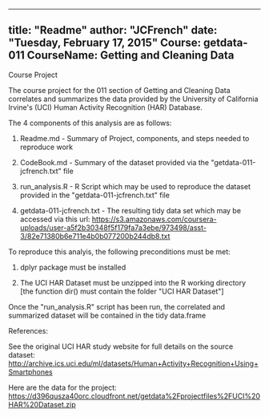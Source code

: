 ---
title: "Readme"
author: "JCFrench"
date: "Tuesday, February 17, 2015"
Course: getdata-011
CourseName: Getting and Cleaning Data
----

Course Project

The course project for the 011 section of Getting and Cleaning Data correlates and summarizes the data provided by the University of California Irvine's (UCI) Human Activity Recognition (HAR) Database. 

The 4 components of this analysis are as follows:

1) Readme.md - Summary of Project, components, and steps needed to reproduce work

2) CodeBook.md - Summary of the dataset provided via the "getdata-011-jcfrench.txt" file

3) run_analysis.R - R Script which may be used to reproduce the dataset provided in the "getdata-011-jcfrench.txt" file

4) getdata-011-jcfrench.txt - The resulting tidy data set which may be accessed via this url: https://s3.amazonaws.com/coursera-uploads/user-a5f2b30348f5f179fa7a3ebe/973498/asst-3/82e71380b6e711e4b0b077200b244db8.txt

To reproduce this analyis, the following preconditions must be met:

1) dplyr package must be installed

2) The UCI HAR Dataset must be unzipped into the R working directory [the function dir() must contain the folder "UCI HAR Dataset"]

Once the "run_analysis.R" script has been run, the correlated and summarized dataset will be contained in the tidy data.frame

References:

See the original UCI HAR study website for full details on the source dataset:
http://archive.ics.uci.edu/ml/datasets/Human+Activity+Recognition+Using+Smartphones 

Here are the data for the project: 
https://d396qusza40orc.cloudfront.net/getdata%2Fprojectfiles%2FUCI%20HAR%20Dataset.zip 
